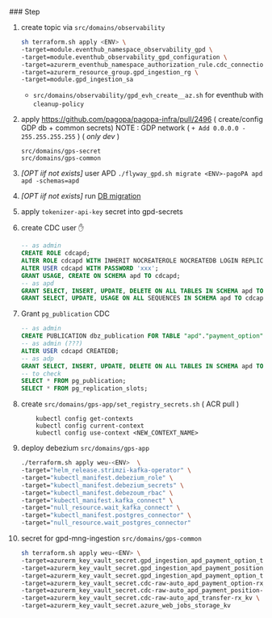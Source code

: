 


### Step 


1. create topic via `src/domains/observability`

    ```sh
    sh terraform.sh apply <ENV> \
    -target=module.eventhub_namespace_observability_gpd \
    -target=module.eventhub_observability_gpd_configuration \
    -target=azurerm_eventhub_namespace_authorization_rule.cdc_connection_string \
    -target=azurerm_resource_group.gpd_ingestion_rg \
    -target=module.gpd_ingestion_sa
    ```

    + `src/domains/observability/gpd_evh_create__az.sh` for eventhub with `cleanup-policy`

1. apply https://github.com/pagopa/pagopa-infra/pull/2496 ( create/config GDP db + common secrets)
   NOTE : GDP network ( `+ Add 0.0.0.0 - 255.255.255.255` ) ( _only dev_ )
    ```
    src/domains/gps-secret
    src/domains/gps-common
    ```

1. _[OPT iif not exists]_ user APD `./flyway_gpd.sh migrate <ENV>-pagoPA apd apd -schemas=apd`

1. _[OPT iif not exists]_ run [DB migration](https://github.com/pagopa/pagopa-debt-position/actions/workflows/db_migration_with_github_runner.yml)
 
1. apply `tokenizer-api-key` secret into gpd-secrets


1. create CDC user ✋

    ```sql 
    -- as admin
    CREATE ROLE cdcapd;
    ALTER ROLE cdcapd WITH INHERIT NOCREATEROLE NOCREATEDB LOGIN REPLICATION;
    ALTER USER cdcapd WITH PASSWORD 'xxx';
    GRANT USAGE, CREATE ON SCHEMA apd TO cdcapd;
    -- as apd
    GRANT SELECT, INSERT, UPDATE, DELETE ON ALL TABLES IN SCHEMA apd TO cdcapd;
    GRANT SELECT, UPDATE, USAGE ON ALL SEQUENCES IN SCHEMA apd TO cdcapd;
    ```

1. Grant `pg_publication` CDC

    ```sql
    -- as admin
    CREATE PUBLICATION dbz_publication FOR TABLE "apd"."payment_option", "apd"."payment_position", "apd"."transfer";
    -- as admin (???)
    ALTER USER cdcapd CREATEDB;
    -- as adp
    GRANT SELECT, INSERT, UPDATE, DELETE ON ALL TABLES IN SCHEMA apd TO cdcapd;
    -- to check
    SELECT * FROM pg_publication;
    SELECT * FROM pg_replication_slots;
    ```

1. create `src/domains/gps-app/set_registry_secrets.sh` ( ACR pull )
    ```
        kubectl config get-contexts
        kubectl config current-context
        kubectl config use-context <NEW_CONTEXT_NAME> 
    ```

1. deploy debezium `src/domains/gps-app`

    ```sh
    ./terraform.sh apply weu-<ENV>  \
    -target="helm_release.strimzi-kafka-operator" \
    -target="kubectl_manifest.debezium_role" \
    -target="kubectl_manifest.debezium_secrets" \
    -target="kubectl_manifest.debezoum_rbac" \
    -target="kubectl_manifest.kafka_connect" \
    -target="null_resource.wait_kafka_connect" \
    -target="kubectl_manifest.postgres_connector" \
    -target="null_resource.wait_postgres_connector"
    ```    

1. secret for gpd-mng-ingestion `src/domains/gps-common`

    ```sh
    sh terraform.sh apply weu-<ENV> \
    -target=azurerm_key_vault_secret.gpd_ingestion_apd_payment_option_tx_kv \
    -target=azurerm_key_vault_secret.gpd_ingestion_apd_payment_position_tx_kv \
    -target=azurerm_key_vault_secret.gpd_ingestion_apd_payment_option_transfer_tx_kv \
    -target=azurerm_key_vault_secret.cdc-raw-auto_apd_payment_option-rx_kv \
    -target=azurerm_key_vault_secret.cdc-raw-auto_apd_payment_position-rx_kv \
    -target=azurerm_key_vault_secret.cdc-raw-auto_apd_transfer-rx_kv \
    -target=azurerm_key_vault_secret.azure_web_jobs_storage_kv
    ```
